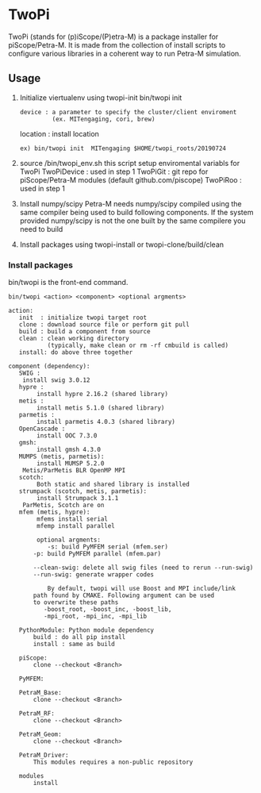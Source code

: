 # TwoPi
TwoPi (stands for (p)iScope/(P)etra-M) is a package installer for piScope/Petra-M.
It is made from the collection of install scripts to configure various libraries
in a coherent way to run Petra-M simulation.

## Usage
  1) Initialize viertualenv using twopi-init
         bin/twopi init <device> <location>

         device : a parameter to specify the cluster/client enviroment
    	          (ex. MITengaging, cori, brew)
	 location : install location
	 
         ex) bin/twopi init  MITengaging $HOME/twopi_roots/20190724
	 
  2) source <location>/bin/twopi_env.sh
       this script setup enviromental variabls for TwoPi
         TwoPiDevice : <device> used in step 1
         TwoPiGit : git repo for piScope/Petra-M modules (default github.com/piscope)
         TwoPiRoo : <location> used in step 1
	 
  3) Install numpy/scipy
       Petra-M needs numpy/scipy compiled using the same compiler being used to
       build following components. If the system provided numpy/scipy is not the
       one built by the same compilere you need to build
       
  4) Install packages using twopi-install or twopi-clone/build/clean
   
### Install packages

bin/twopi is the front-end command.

```
bin/twopi <action> <component> <optional argments>

action:
   init  : initialize twopi target root
   clone : download source file or perform git pull
   build : build a component from source
   clean : clean working directory
           (typically, make clean or rm -rf cmbuild is called)
   install: do above three together
   
component (dependency):
   SWIG :
   	install swig 3.0.12
   hypre :
        install hypre 2.16.2 (shared library)
   metis : 
        install metis 5.1.0 (shared library)
   parmetis : 
        install parmetis 4.0.3 (shared library)
   OpenCascade :
        install OOC 7.3.0
   gmsh:
        install gmsh 4.3.0
   MUMPS (metis, parmetis):
        install MUMSP 5.2.0
	Metis/ParMetis BLR OpenMP MPI
   scotch:
        Both static and shared library is installed
   strumpack (scotch, metis, parmetis):
        install Strumpack 3.1.1
	ParMetis, Scotch are on
   mfem (metis, hypre):
        mfems install serial
        mfemp install parallel
	
        optional argments:
           -s: build PyMFEM serial (mfem.ser)
	   -p: build PyMFEM parallel (mfem.par)
	   
	   --clean-swig: delete all swig files (need to rerun --run-swig)
	   --run-swig: generate wrapper codes

           By default, twopi will use Boost and MPI include/link
	   path found by CMAKE. Following argument can be used
	   to overwrite these paths
   	      -boost_root, -boost_inc, -boost_lib,
	      -mpi_root, -mpi_inc, -mpi_lib

   PythonModule: Python module dependency
       build : do all pip install   
       install : same as build
       
   piScope:
       clone --checkout <Branch>
       
   PyMFEM:

   PetraM_Base:
       clone --checkout <Branch>
       
   PetraM_RF:
       clone --checkout <Branch>
       
   PetraM_Geom:
       clone --checkout <Branch>
       
   PetraM_Driver:
       This modules requires a non-public repository

   modules
       install
```   
